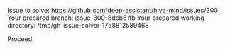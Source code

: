 Issue to solve: https://github.com/deep-assistant/hive-mind/issues/300
Your prepared branch: issue-300-8deb61fb
Your prepared working directory: /tmp/gh-issue-solver-1758812589468

Proceed.